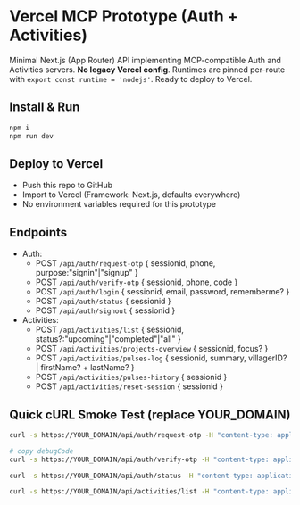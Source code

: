 # Vercel MCP Prototype (Auth + Activities)

Minimal Next.js (App Router) API implementing MCP-compatible Auth and Activities servers.
**No legacy Vercel config**. Runtimes are pinned per-route with `export const runtime = 'nodejs'`.
Ready to deploy to Vercel.

## Install & Run
```bash
npm i
npm run dev
```

## Deploy to Vercel
- Push this repo to GitHub
- Import to Vercel (Framework: Next.js, defaults everywhere)
- No environment variables required for this prototype

## Endpoints
- Auth:
  - POST `/api/auth/request-otp` { sessionid, phone, purpose:"signin"|"signup" }
  - POST `/api/auth/verify-otp`  { sessionid, phone, code }
  - POST `/api/auth/login`       { sessionid, email, password, rememberme? }
  - POST `/api/auth/status`      { sessionid }
  - POST `/api/auth/signout`     { sessionid }
- Activities:
  - POST `/api/activities/list`            { sessionid, status?:"upcoming"|"completed"|"all" }
  - POST `/api/activities/projects-overview` { sessionid, focus? }
  - POST `/api/activities/pulses-log`      { sessionid, summary, villagerID? | firstName? + lastName? }
  - POST `/api/activities/pulses-history`  { sessionid }
  - POST `/api/activities/reset-session`   { sessionid }

## Quick cURL Smoke Test (replace YOUR_DOMAIN)
```bash
curl -s https://YOUR_DOMAIN/api/auth/request-otp -H "content-type: application/json"   -d '{"sessionid":"s1","phone":"+15555550123","purpose":"signin"}'

# copy debugCode
curl -s https://YOUR_DOMAIN/api/auth/verify-otp -H "content-type: application/json"   -d '{"sessionid":"s1","phone":"+15555550123","code":"123456"}'

curl -s https://YOUR_DOMAIN/api/auth/status -H "content-type: application/json"   -d '{"sessionid":"s1"}'

curl -s https://YOUR_DOMAIN/api/activities/list -H "content-type: application/json"   -d '{"sessionid":"s1","status":"all"}'
```
